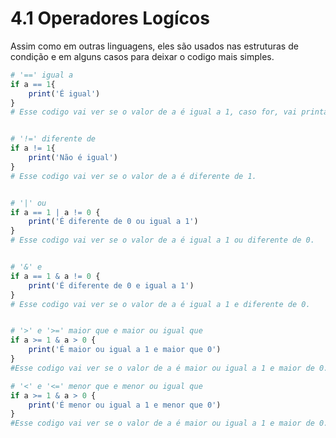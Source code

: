 # 4.1 Operadores Logícos

Assim como em outras linguagens, eles são usados nas estruturas de condição e em alguns casos para deixar o codigo mais simples.

```r
# '==' igual a 
if a == 1{
    print('É igual')
}
# Esse codigo vai ver se o valor de a é igual a 1, caso for, vai printar 'É igual'.


# '!=' diferente de
if a != 1{
    print('Não é igual')
}
# Esse codigo vai ver se o valor de a é diferente de 1.


# '|' ou
if a == 1 | a != 0 {
    print('É diferente de 0 ou igual a 1')
}
# Esse codigo vai ver se o valor de a é igual a 1 ou diferente de 0.


# '&' e
if a == 1 & a != 0 {
    print('É diferente de 0 e igual a 1')
}
# Esse codigo vai ver se o valor de a é igual a 1 e diferente de 0.


# '>' e '>=' maior que e maior ou igual que
if a >= 1 & a > 0 {
    print('É maior ou igual a 1 e maior que 0')
}
#Esse codigo vai ver se o valor de a é maior ou igual a 1 e maior de 0.

# '<' e '<=' menor que e menor ou igual que
if a >= 1 & a > 0 {
    print('É menor ou igual a 1 e menor que 0')
}
#Esse codigo vai ver se o valor de a é maior ou igual a 1 e maior de 0.
```